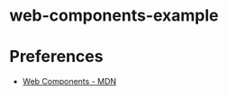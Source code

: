 # web-components-example

# Preferences
* [Web Components - MDN](https://developer.mozilla.org/en-US/docs/Web/Web_Components)